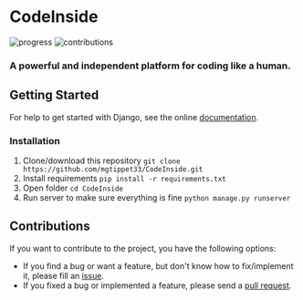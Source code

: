 # CodeInside
![progress](https://img.shields.io/badge/progress-developing-yellow.svg)
![contributions](https://img.shields.io/badge/contributions-welcome-green.svg) 

### A powerful and independent platform for coding like a human.

## Getting Started

For help to get started with Django, see the online [documentation](https://docs.djangoproject.com).

### Installation

1. Clone/download this repository `git clone https://github.com/mgtippet33/CodeInside.git`
2. Install requirements `pip install -r requirements.txt`
3. Open folder `cd CodeInside`
4. Run server to make sure everything is fine `python manage.py runserver`

## Contributions

If you want to contribute to the project, you have the following options:

* If you find a bug or want a feature, but don't know how to fix/implement it, please fill
  an [issue](https://github.com/mgtippet33/CodeInside/issues).
* If you fixed a bug or implemented a feature, please send
  a [pull request](https://github.com/mgtippet33/CodeInside/pulls).
